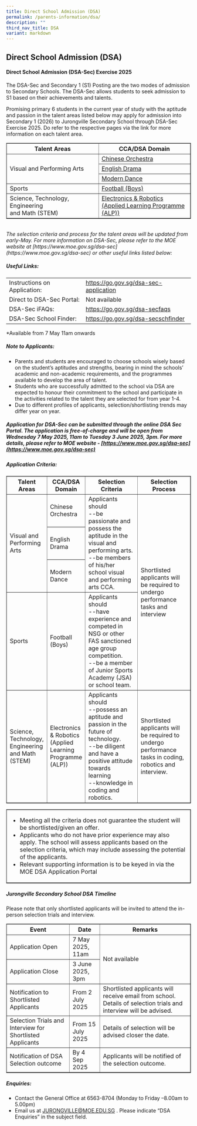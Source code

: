 ```yaml
---
title: Direct School Admission (DSA)
permalink: /parents-information/dsa/
description: ""
third_nav_title: DSA
variant: markdown
---
```

## Direct School Admission (DSA)


#### Direct School Admission (DSA-Sec) Exercise 2025

The DSA-Sec and Secondary 1 (S1) Posting are the two modes of admission to Secondary Schools. The DSA-Sec allows students to seek admission to S1 based on their achievements and talents.

Promising primary 6 students in the current year of study with the aptitude and passion in the talent areas listed below may apply for admission into Secondary 1 (2026) to Jurongville Secondary School through DSA-Sec Exercise 2025.  Do refer to the respective pages via the link for more information on each talent area. 


<table width="80%" border="1">
<tbody>
<tr>
	<th width="50%"><center><b>Talent Areas</b></center></th>
	<th width="50%"><center><b>CCA/DSA Domain</b></center></th>
	</tr>
	<tr>
		<td rowspan="3">Visual and Performing Arts</td>
		<td><a href="/cca/Performing-and-Visual-Arts/co/">Chinese Orchestra</a></td>
	</tr>
	<tr>
		<td><a href="/cca/Performing-and-Visual-Arts/edc/">English Drama</a></td>
	</tr>
	<tr>
		<td><a href="/cca/Performing-and-Visual-Arts/md/">Modern Dance</a></td>
	</tr>
	<tr>
		<td>Sports</td>
		<td><a href="/cca/Sports-and-Games/football/">Football (Boys)</a></td>
</tr>
		<tr>
		<td>Science, Technology, Engineering<br>and Math (STEM)</td>
		<td><a href="/our-experience/apl/">Electronics &amp; Robotics<br>(Applied Learning Programme (ALP))</a></td></tr>
</tbody>
</table>
<br>
<i>The selection criteria and process for the talent areas will be updated from early-May. For more information on DSA-Sec, please refer to the MOE website at [https://www.moe.gov.sg/dsa-sec](https://www.moe.gov.sg/dsa-sec) or other useful links listed below: </i>

##### Useful Links: 
<table width="80%" border="0">
	<tbody>
		<tr>
			<td>Instructions on Application:</td>
			<td><a href="https://go.gov.sg/dsa-sec-application">https://go.gov.sg/dsa-sec-application</a></td>
		</tr>
		<tr>
			<td>Direct to DSA-Sec Portal:</td>
			<td>Not available</td>
		</tr>
		<tr>
			<td>DSA-Sec iFAQs:</td>
			<td><a href="https://go.gov.sg/dsa-secfaqs">https://go.gov.sg/dsa-secfaqs</a></td>
		</tr>
		<tr>
			<td>DSA-Sec School Finder:</td>
			<td><a href="https://go.gov.sg/dsa-secschfinder">https://go.gov.sg/dsa-secschfinder</a></td>
		</tr>
	</tbody>
	</table>
	*Available from 7 May 11am onwards
	
##### Note to Applicants:
<ul>
<li>Parents and students are encouraged to choose schools wisely based on the student’s aptitudes and strengths, bearing in mind the schools’ academic and non-academic requirements, and the programmes available to develop the area of talent.</li>

<li>Students who are successfully admitted to the school via DSA are expected to honour their commitment to the school and participate in the activities related to the talent they are selected for from year 1-4.</li>

<li>Due to different profiles of applicants, selection/shortlisting trends may differ year on year.</li>
</ul>

##### Application for DSA-Sec can be submitted through the online DSA Sec Portal.  The application is free-of-charge and will be open from Wednesday 7 May 2025, 11am to Tuesday 3 June 2025, 3pm.  For more details, please refer to MOE website - [https://www.moe.gov.sg/dsa-sec](https://www.moe.gov.sg/dsa-sec)

##### Application Criteria:
<table width="100%" border="1">
<tbody>
<tr>
	<th width="20%"><center><b>Talent Areas</b></center></th>
	<th width="20%"><center><b>CCA/DSA Domain</b></center></th>
	<th width="30%"><center><b>Selection Criteria</b></center></th>
	<th width="30%"><center><b>Selection Process</b></center></th>
	</tr>
	<tr>
		<td rowspan="3">Visual and Performing Arts</td>
		<td>Chinese Orchestra</td>
		<td rowspan="3">Applicants should<br>--be passionate and possess the aptitude in the visual and performing arts. <br>--be members of his/her school visual and performing arts CCA.</td>
		<td rowspan="4">Shortlisted applicants will be required to undergo performance tasks and interview</td>
	</tr>
	<tr>
		<td>English Drama</td>
	</tr>
	<tr>
		<td>Modern Dance</td>
	</tr>
	<tr>
		<td>Sports</td>
		<td>Football (Boys)</td>
		<td>Applicants should<br>--have experience and competed in NSG or other FAS sanctioned age group competition.<br>--be a member of Junior Sports Academy (JSA) or school team.</td>
	</tr>
	<tr>
		<td>Science, Technology, Engineering and Math (STEM)</td>
		<td>Electronics &amp; Robotics (Applied Learning Programme (ALP))</td>
		<td>Applicants should<br>--possess an aptitude and passion in the future of technology.<br>--be diligent and have a positive attitude towards learning<br>--knowledge in coding and robotics.</td>
		<td>Shortlisted applicants will be required to undergo performance tasks in   coding, robotics and interview.</td>
	</tr>
	</tbody>
	</table>
	
<table border="1">
<tbody>
<tr>
<td><ul><li>Meeting all the criteria does not guarantee the student will be shortlisted/given an offer.</li><li>Applicants who do not have prior experience may also apply.  The school will assess applicants based on the selection criteria, which may include assessing the potential of the applicants.</li><li>Relevant supporting information is to be keyed in via the MOE DSA Application Portal</li></ul></td>
</tr>
</tbody>
</table>

##### Jurongville Secondary School DSA Timeline
Please note that only shortlisted applicants will be invited to attend the in-person selection trials and interview.
<table border="1">
	<tbody>
		<tr>
			<th>Event</th>
			<th>Date</th>
			<th>Remarks</th>
		</tr>
		<tr>
			<td>Application Open</td>
			<td>7 May 2025, 11am</td>
			<td rowspan="2">Not available</td>
		</tr>
		<tr>
			<td>Application Close</td>
			<td>3 June 2025, 3pm</td>
		</tr>
		<tr>
			<td>Notification to Shortlisted Applicants</td>
			<td>From 2 July 2025</td>
			<td>Shortlisted applicants will receive email from school.  Details of selection trials and interview will be advised.</td>
		</tr>
		<tr>
			<td>Selection Trials and Interview for Shortlisted Applicants</td>
			<td>From 15 July 2025</td>
			<td>Details of selection will be advised closer the date.
			</td></tr><tr>
				<td>Notification of DSA Selection outcome</td>
				<td>By 4 Sep 2025</td>
				<td>Applicants will be notified of the selection outcome. </td>
		</tr>
	</tbody>
	</table>
	
##### Enquiries: 
<ul>
	<li>Contact the General Office at 6563-8704 (Monday to Friday –8.00am to 5.00pm)</li>
	<li>Email us at <a href="mailto:JURONGVILLE@MOE.EDU.SG">JURONGVILLE@MOE.EDU.SG</a> . Please indicate “DSA Enquiries” in the subject field.  </li>
</ul>